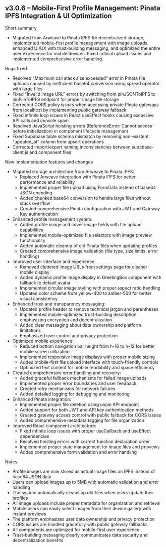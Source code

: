 ## v3.0.6 – Mobile-First Profile Management: Pinata IPFS Integration & UI Optimization

Short summary
- Migrated from Arweave to Pinata IPFS for decentralized storage, implemented mobile-first profile management with image uploads, enhanced UI/UX with trust-building messaging, and optimized the entire user experience for mobile devices. Fixed critical upload issues and implemented comprehensive error handling.

Bugs fixed
- Resolved "Maximum call stack size exceeded" error in Pinata file uploads caused by inefficient base64 conversion using spread operator with large files
- Fixed "Invalid image URL" errors by switching from pinJSONToIPFS to pinFileToIPFS endpoint for proper image file storage
- Corrected CORS policy issues when accessing private Pinata gateways from localhost by implementing public gateway fallback
- Fixed infinite loop issues in React useEffect hooks causing excessive API calls and console spam
- Resolved JavaScript hoisting errors (ReferenceError: Cannot access before initialization) in component lifecycle management
- Fixed Supabase table schema mismatch by removing non-existent "updated_at" column from upsert operations
- Corrected import/export naming inconsistencies between supabase-client.js and component files

New implementation features and changes
- Migrated storage architecture from Arweave to Pinata IPFS:
  - Replaced Arweave integration with Pinata IPFS for better performance and reliability
  - Implemented proper file upload using FormData instead of base64 JSON encoding
  - Added chunked base64 conversion to handle large files without stack overflow
  - Created comprehensive Pinata configuration with JWT and Gateway Key authentication
- Enhanced profile management system:
  - Added profile image and cover image fields with file upload capabilities
  - Implemented mobile-optimized file selectors with image preview functionality
  - Added automatic cleanup of old Pinata files when updating profiles
  - Created comprehensive image validation (file type, size limits, error handling)
- Improved user interface and experience:
  - Removed cluttered image URLs from settings page for cleaner mobile display
  - Added dynamic profile image display in GreetingBox component with fallback to default avatar
  - Implemented circular image styling with proper aspect ratio handling
  - Updated color scheme from yellow-400 to amber-500 for better visual consistency
- Enhanced trust and transparency messaging:
  - Updated profile header to remove technical jargon and parentheses
  - Implemented mobile-optimized trust-building description emphasizing encryption and decentralization
  - Added clear messaging about data ownership and platform limitations
  - Emphasized user control and privacy protection
- Optimized mobile experience:
  - Reduced bottom navigation bar height from h-16 to h-12 for better mobile screen utilization
  - Implemented responsive image displays with proper mobile sizing
  - Added mobile-first file upload interface with touch-friendly controls
  - Optimized text content for mobile readability and space efficiency
- Created comprehensive error handling and recovery:
  - Added graceful fallback mechanisms for failed image uploads
  - Implemented proper error boundaries and user feedback
  - Created retry mechanisms for network failures
  - Added detailed logging for debugging and monitoring
- Enhanced Pinata integration:
  - Implemented proper file deletion using unpin API endpoint
  - Added support for both JWT and API key authentication methods
  - Created gateway access control with public fallback for CORS issues
  - Added comprehensive metadata tagging for file organization
- Improved React component architecture:
  - Fixed infinite loop issues with proper useCallback and useEffect dependencies
  - Resolved hoisting errors with correct function declaration order
  - Implemented proper state management for image files and previews
  - Added comprehensive form validation and error handling

Notes
- Profile images are now stored as actual image files on IPFS instead of base64 JSON data
- Users can upload images up to 5MB with automatic validation and error handling
- The system automatically cleans up old files when users update their profiles
- All image uploads include proper metadata for organization and retrieval
- Mobile users can easily select images from their device gallery with instant previews
- The platform emphasizes user data ownership and privacy protection
- CORS issues are handled gracefully with public gateway fallbacks
- All components are optimized for mobile-first user experience
- Trust-building messaging clearly communicates data security and decentralization benefits
